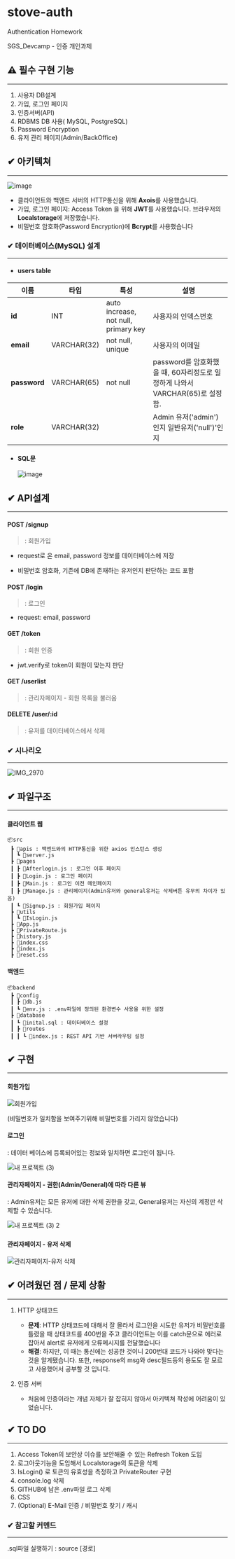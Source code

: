 # stove-auth
Authentication Homework

SGS_Devcamp - 인증 개인과제





## ⚠️ 필수 구현 기능

<hr/>

1. 사용자 DB설계
2. 가입, 로그인 페이지
3. 인증서버(API)
4. RDBMS DB 사용( MySQL, PostgreSQL)
5. Password Encryption
6. 유저 관리 페이지(Admin/BackOffice)













## ✔︎ 아키텍쳐

<hr/>

![image](https://user-images.githubusercontent.com/48500209/146796672-780efd97-9a17-4950-bd12-bd221147535f.png)

- 클라이언트와 백엔드 서버의 HTTP통신을 위해 **Axois**를 사용했습니다.
- 가입, 로그인 페이지: Access Token 을 위해 **JWT**를 사용했습니다. 브라우저의 **Localstorage**에 저장했습니다.
- 비밀번호 암호화(Password Encryption)에 **Bcrypt**를 사용했습니다



















### ✔︎ 데이터베이스(MySQL) 설계

<hr/>

- #### users table

| 이름         | 타입        | 특성                                 | 설명                                                         |
| ------------ | ----------- | ------------------------------------ | ------------------------------------------------------------ |
| **id**       | INT         | auto increase, not null, primary key | 사용자의 인덱스번호                                          |
| **email**    | VARCHAR(32) | not null, unique                     | 사용자의 이메일                                              |
| **password** | VARCHAR(65) | not null                             | password를 암호화했을 때, 60자리정도로 일정하게 나와서 VARCHAR(65)로 설정함. |
| **role**     | VARCHAR(32) |                                      | Admin 유저('admin')인지 일반유저('null')'인지                |



- #### SQL문

  ![image](https://user-images.githubusercontent.com/48500209/146956590-ca343f69-7a67-4649-b1b0-880097b43108.png)





















## ✔︎ API설계

<hr/>

#### **POST** /signup

> : 회원가입

- request로 온 email, password 정보를 데이터베이스에 저장 

- 비밀번호 암호화, 기존에 DB에 존재하는 유저인지 판단하는 코드 포함



#### POST /login

> : 로그인

- request: email, password



#### GET /token

> : 회원 인증

- jwt.verify로 token이 회원이 맞는지 판단



#### GET /userlist

> : 관리자페이지 - 회원 목록을 불러옴



#### DELETE /user/:id

> : 유저를 데이터베이스에서 삭제



















### ✔︎ 시나리오

<hr/> 



![IMG_2970](https://user-images.githubusercontent.com/48500209/146956090-cb49f1f1-5b30-4a73-900b-35eee5f9b007.PNG)















## ✔︎ 파일구조

<hr/>

#### 클라이언트 웹

```
📦src
 ┣ 📂apis : 백엔드와의 HTTP통신을 위한 axios 인스턴스 생성
 ┃ ┗ 📜server.js
 ┣ 📂pages 
 ┃ ┣ 📜Afterlogin.js : 로그인 이후 페이지
 ┃ ┣ 📜Login.js : 로그인 페이지
 ┃ ┣ 📜Main.js : 로그인 이전 메인페이지
 ┃ ┣ 📜Manage.js : 관리페이지(Admin유저와 general유저는 삭제버튼 유무의 차이가 있음)
 ┃ ┗ 📜Signup.js : 회원가입 페이지
 ┣ 📂utils
 ┃ ┗ 📜IsLogin.js
 ┣ 📜App.js
 ┣ 📜PrivateRoute.js
 ┣ 📜history.js
 ┣ 📜index.css
 ┣ 📜index.js
 ┣ 📜reset.css
```



#### 백엔드

```
📦backend
 ┣ 📂config
 ┃ ┣ 📜db.js
 ┃ ┗ 📜env.js : .env파일에 정의된 환경변수 사용을 위한 설정
 ┣ 📂database
 ┃ ┗ 📜inital.sql : 데이터베이스 설정
 ┃ ┣ 📂routes
 ┃ ┃ ┗ 📜index.js : REST API 기반 서버라우팅 설정
```















## ✔︎ 구현

<hr/>

#### 회원가입

![회원가입](https://user-images.githubusercontent.com/48500209/146965616-8f944783-0355-44da-a873-6740e654c3d8.gif)

(비밀번호가 일치함을 보여주기위해 비밀번호를 가리지 않았습니다)



#### 로그인

: 데이터 베이스에 등록되어있는 정보와 일치하면 로그인이 됩니다.

![내 프로젝트 (3)](https://user-images.githubusercontent.com/48500209/147098218-34c23b6d-b663-45d6-a665-1e957437eb59.gif) 





#### 관리자페이지 - 권한(Admin/General)에 따라 다른 뷰

: Admin유저는 모든 유저에 대한 삭제 권한을 갖고, General유저는 자신의 계정만 삭제할 수 있습니다.

![내 프로젝트 (3) 2](https://user-images.githubusercontent.com/48500209/147098476-621e062f-cae3-4af9-9543-6480b80cb01d.gif)



##### 

#### 관리자페이지 - 유저 삭제

![관리자페이지-유저 삭제](https://user-images.githubusercontent.com/48500209/146965707-1e2e971e-740a-4735-bc6e-614ef1da25b7.gif)













## ✔︎ 어려웠던 점 / 문제 상황

<hr/>

1. HTTP 상태코드
   - **문제**: HTTP 상태코드에 대해서 잘 몰라서 로그인을 시도한 유저가 비밀번호를 틀렸을 때 상태코드를 400번을 주고 클라이언트는 이를 catch문으로 에러로 잡아서 alert로 유저에게 오류메시지를 전달했습니다
   - **해결**: 하지만, 이 때는 통신에는 성공한 것이니 200번대 코드가 나와야 맞다는 것을 알게됐습니다. 또한, response의 msg와 desc필드등의 용도도 잘 모르고 사용했어서 공부할 것 입니다.



2. 인증 서버
   - 처음에 인증이라는 개념 자체가 잘 잡히지 않아서 아키텍쳐 작성에 어려움이 있었습니다.











## ✔︎ TO DO

<hr/>

1. Access Token의 보안상 이슈를 보안해줄 수 있는 Refresh Token 도입
2. 로그아웃기능을 도입해서 Localstorage의 토큰을 삭제
3. IsLogin() 로 토큰의 유효성을 측정하고 PrivateRouter 구현
4. console.log 삭제
5. GITHUB에 남은 .env파일 로그 삭제
6. CSS
7. (Optional) E-Mail 인증 / 비밀번호 찾기 / 캐시

















### ✔︎ 참고할 커멘드

<hr/>

.sql파일 실행하기 : source [경로]
